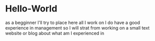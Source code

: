 # Hello-World
as a begginner I'll try to place here all I work on
I do have a good experience in management so I will strat from working on a small text website or blog about what am I experienced in
